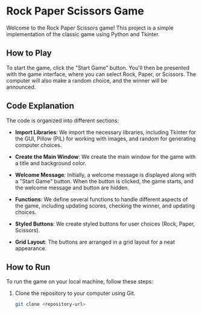 
# Rock Paper Scissors Game

Welcome to the Rock Paper Scissors game! This project is a simple implementation of the classic game using Python and Tkinter.

## How to Play

To start the game, click the "Start Game" button. You'll then be presented with the game interface, where you can select Rock, Paper, or Scissors. The computer will also make a random choice, and the winner will be announced.

## Code Explanation

The code is organized into different sections:

- **Import Libraries**: We import the necessary libraries, including Tkinter for the GUI, Pillow (PIL) for working with images, and random for generating computer choices.

- **Create the Main Window**: We create the main window for the game with a title and background color.

- **Welcome Message**: Initially, a welcome message is displayed along with a "Start Game" button. When the button is clicked, the game starts, and the welcome message and button are hidden.

- **Functions**: We define several functions to handle different aspects of the game, including updating scores, checking the winner, and updating choices.

- **Styled Buttons**: We create styled buttons for user choices (Rock, Paper, Scissors).

- **Grid Layout**: The buttons are arranged in a grid layout for a neat appearance.

## How to Run

To run the game on your local machine, follow these steps:

1. Clone the repository to your computer using Git.

   ```bash
   git clone <repository-url>

